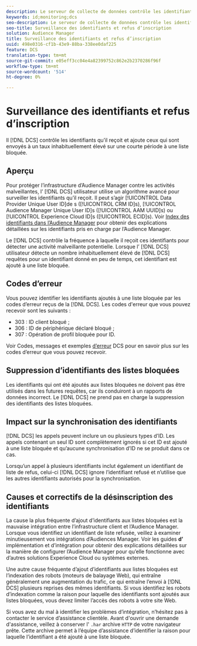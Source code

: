 ```yaml
---
description: Le serveur de collecte de données contrôle les identifiants qu’il reçoit et ajoute ceux qui sont envoyés à un taux inhabituellement élevé sur une courte période à une liste bloquée.
keywords: id;monitoring;dcs
seo-description: Le serveur de collecte de données contrôle les identifiants qu’il reçoit et ajoute ceux qui sont envoyés à un taux inhabituellement élevé sur une courte période à une liste bloquée.
seo-title: Surveillance des identifiants et refus d’inscription
solution: Audience Manager
title: Surveillance des identifiants et refus d’inscription
uuid: 498e0316-cf1b-43e9-88ba-338ee0daf225
feature: DCS
translation-type: tm+mt
source-git-commit: e05eff3cc04e4a82399752c862e2b2370286f96f
workflow-type: tm+mt
source-wordcount: '514'
ht-degree: 0%

---
```



# Surveillance des identifiants et refus d’inscription

Il [!DNL DCS] contrôle les identifiants qu’il reçoit et ajoute ceux qui sont envoyés à un taux inhabituellement élevé sur une courte période à une liste bloquée.

## Aperçu

Pour protéger l’infrastructure d’Audience Manager contre les activités malveillantes, l’ [!DNL DCS] utilisateur utilise un algorithme avancé pour surveiller les identifiants qu’il reçoit. Il peut s’agir [!UICONTROL Data Provider Unique User ID]de s ([!UICONTROL CRM ID]s), [!UICONTROL Audience Manager Unique User ID]s ([!UICONTROL AAM UUID]s) ou [!UICONTROL Experience Cloud ID]s ([!UICONTROL ECID]s). Voir [Index des identifiants dans l’Audience Manager](../../../reference/ids-in-aam.md) pour obtenir des explications détaillées sur les identifiants pris en charge par l’Audience Manager.

Le [!DNL DCS] contrôle la fréquence à laquelle il reçoit ces identifiants pour détecter une activité malveillante potentielle. Lorsque l’ [!DNL DCS] utilisateur détecte un nombre inhabituellement élevé de [!DNL DCS] requêtes pour un identifiant donné en peu de temps, cet identifiant est ajouté à une liste bloquée.

## Codes d’erreur

Vous pouvez identifier les identifiants ajoutés à une liste bloquée par les codes d’erreur reçus de la [!DNL DCS]. Les codes d&#39;erreur que vous pouvez recevoir sont les suivants :

* 303 : ID client bloqué ;
* 306 : ID de périphérique déclaré bloqué ;
* 307 : Opération de profil bloquée pour ID.

Voir Codes, messages et exemples [d’erreur](dcs-error-codes.md) DCS pour en savoir plus sur les codes d’erreur que vous pouvez recevoir.

## Suppression d’identifiants des listes bloquées

Les identifiants qui ont été ajoutés aux listes bloquées ne doivent pas être utilisés dans les futures requêtes, car ils conduiront à un rapports de données incorrect. Le [!DNL DCS] ne prend pas en charge la suppression des identifiants des listes bloquées.

## Impact sur la synchronisation des identifiants

[!DNL DCS] les appels peuvent inclure un ou plusieurs types d’ID. Les appels contenant un seul ID sont complètement ignorés si cet ID est ajouté à une liste bloquée et qu’aucune synchronisation d’ID ne se produit dans ce cas.

Lorsqu’un appel à plusieurs identifiants inclut également un identifiant de liste de refus, celui-ci [!DNL DCS] ignore l’identifiant refusé et n’utilise que les autres identifiants autorisés pour la synchronisation.

## Causes et correctifs de la désinscription des identifiants

La cause la plus fréquente d’ajout d’identifiants aux listes bloquées est la mauvaise intégration entre l’infrastructure client et l’Audience Manager. Lorsque vous identifiez un identifiant de liste refusée, veillez à examiner minutieusement vos intégrations d’Audiences Manager. Voir les guides **d’** implémentation et d’intégration pour obtenir des explications détaillées sur la manière de configurer l’Audience Manager pour qu’elle fonctionne avec d’autres solutions Experience Cloud ou systèmes externes.

Une autre cause fréquente d’ajout d’identifiants aux listes bloquées est l’indexation des robots (moteurs de balayage Web), qui entraîne généralement une augmentation du trafic, ce qui entraîne l’envoi à [!DNL DCS] plusieurs reprises des mêmes identifiants. Si vous identifiez les robots d’indexation comme la raison pour laquelle des identifiants sont ajoutés aux listes bloquées, vous devez limiter l’accès des robots à votre site Web.

Si vous avez du mal à identifier les problèmes d’intégration, n’hésitez pas à contacter le service d’assistance clientèle. Avant d&#39;ouvrir une demande d&#39;assistance, veillez à conserver l&#39; `.har` archive `HTTP` de votre navigateur prête. Cette archive permet à l’équipe d’assistance d’identifier la raison pour laquelle l’identifiant a été ajouté à une liste bloquée.